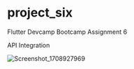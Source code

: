 # project_six

Flutter Devcamp Bootcamp Assignment 6

API Integration

![Screenshot_1708927969](https://github.com/iamkunalpitale/project_six/assets/26413565/bddd450d-622c-4e5e-97e6-c0684d64c088)



